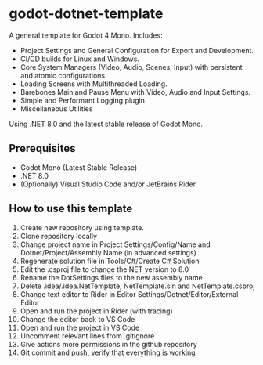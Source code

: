 # godot-dotnet-template
A general template for Godot 4 Mono. Includes:
- Project Settings and General Configuration for Export and Development.
- CI/CD builds for Linux and Windows.
- Core System Managers (Video, Audio, Scenes, Input) with persistent and atomic configurations.
- Loading Screens with Multithreaded Loading.
- Barebones Main and Pause Menu with Video, Audio and Input Settings.
- Simple and Performant Logging plugin
- Miscellaneous Utilities

Using .NET 8.0 and the latest stable release of Godot Mono.

## Prerequisites
- Godot Mono (Latest Stable Release)
- .NET 8.0
- (Optionally) Visual Studio Code and/or JetBrains Rider

## How to use this template
1. Create new repository using template.
2. Clone repository locally
3. Change project name in Project Settings/Config/Name and Dotnet/Project/Assembly Name (in advanced settings)
4. Regenerate solution file in Tools/C#/Create C# Solution
5. Edit the .csproj file to change the NET version to 8.0
6. Rename the DotSettings files to the new assembly name
7. Delete .idea/.idea.NetTemplate, NetTemplate.sln and NetTemplate.csproj
8. Change text editor to Rider in Editor Settings/Dotnet/Editor/External Editor
9. Open and run the project in Rider (with tracing)
10. Change the editor back to VS Code
11. Open and run the project in VS Code
12. Uncomment relevant lines from .gitignore
13. Give actions more permissions in the github repository
14. Git commit and push, verify that everything is working
